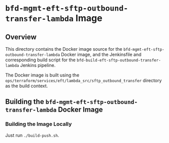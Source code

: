 # `bfd-mgmt-eft-sftp-outbound-transfer-lambda` Image

## Overview

This directory contains the Docker image source for the `bfd-mgmt-eft-sftp-outbound-transfer-lambda` Docker image, and the Jenkinsfile and corresponding build script for the `bfd-build-eft-sftp-outbound-transfer-lambda` Jenkins pipeline.

The Docker image is built using the `ops/terraform/services/eft/lambda_src/sftp_outbound_transfer` directory as the build context.

## Building the `bfd-mgmt-eft-sftp-outbound-transfer-lambda` Docker Image

### Building the Image Locally

Just run `./build-push.sh`.
